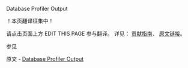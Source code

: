  Database Profiler Output

 ！本页翻译征集中！

请点击页面上方 EDIT THIS PAGE 参与翻译。
详见：
[贡献指南]( https://github.com/whaleal/MongoDB-Manual-zh/blob/master/CONTRIBUTING.md )、
[原文链接](  https://docs.mongodb.com/manual/reference/database-profiler/  )。

 参见

原文 - [Database Profiler Output]( https://docs.mongodb.com/manual/reference/database-profiler/ )

